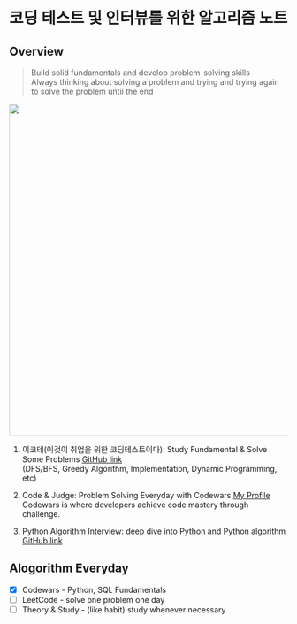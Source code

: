 # 코딩 테스트 및 인터뷰를 위한 알고리즘 노트
##  Overview
>Build solid fundamentals and develop problem-solving skills<br>
>Always thinking about solving a problem and trying and trying again to solve the problem until the end<br>

<img src='https://www.python.org/static/community_logos/python-logo-master-v3-TM-flattened.png' width=600></img>
01. 이코테(이것이 취업을 위한 코딩테스트이다): Study Fundamental & Solve Some Problems [GitHub link](https://github.com/Steve-YJ/Python-Algorithm/tree/main/01.%20%EC%9D%B4%EC%BD%94%ED%85%8C(%EC%9D%B4%EA%B2%83%EC%9D%B4%20%EC%B7%A8%EC%97%85%EC%9D%84%20%EC%9C%84%ED%95%9C%20%EC%BD%94%EB%94%A9%ED%85%8C%EC%8A%A4%ED%8A%B8%EC%9D%B4%EB%8B%A4))
<br>(DFS/BFS, Greedy Algorithm, Implementation, Dynamic Programming, etc)

03. Code & Judge: Problem Solving Everyday with Codewars [My Profile](https://www.codewars.com/users/Steve-Lee)
<br>Codewars is where developers achieve code mastery through challenge. 

04. Python Algorithm Interview: deep dive into Python and Python algorithm [GitHub link](https://github.com/Steve-YJ/Python-Algorithm/tree/main/04.%20Python%20Algorithm%20Interview)

## Alogorithm Everyday
* [x] Codewars - Python, SQL Fundamentals
* [ ] LeetCode - solve one problem one day
* [ ] Theory & Study - (like habit) study whenever necessary
